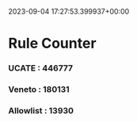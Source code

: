 2023-09-04 17:27:53.399937+00:00
# Rule Counter 
 ### UCATE : 446777

 ### Veneto : 180131

 ### Allowlist : 13930